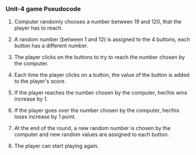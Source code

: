 ### Unit-4 game Pseudocode

1. Computer randomly chooses a number between 19 and 120, that the player has to reach.

2. A random number (between 1 and 12) is assigned to the 4 buttons, each button has a different number.

3. The player clicks on the buttons to try to reach the number chosen by the computer.

4. Each time the player clicks on a button, the value of the button is added to the player's score.

5. If the player reaches the number chosen by the computer, her/his wins increase by 1.

6. If the player goes over the number chosen by the computer, her/his loses increase by 1 point.

7. At the end of the round, a new random number is chosen by the computer and new random values are assigned to each button.

8. The player can start playing again.